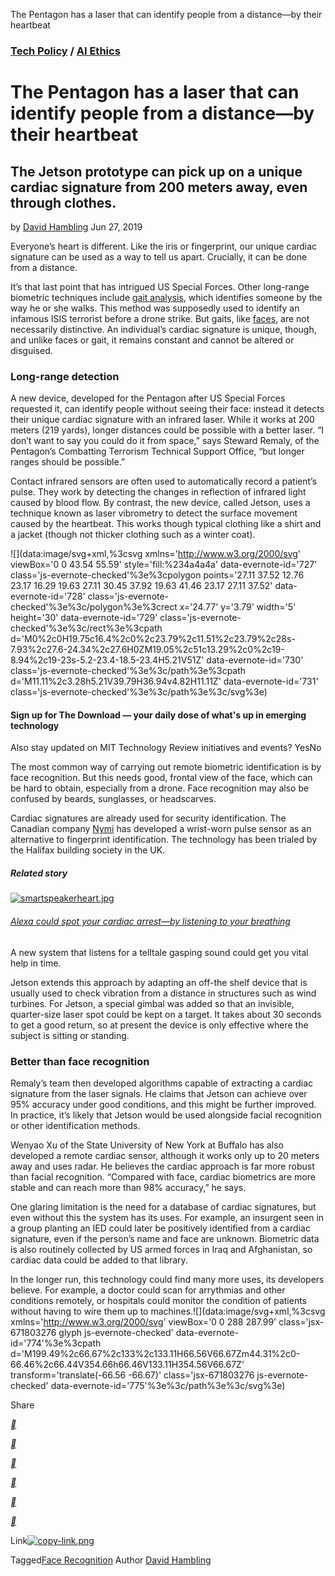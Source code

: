 The Pentagon has a laser that can identify people from a distance—by their heartbeat

### [Tech Policy](https://www.technologyreview.com/tech-policy/) / [AI Ethics](https://www.technologyreview.com/tech-policy/ai-ethics/)

# The Pentagon has a laser that can identify people from a distance—by their heartbeat

## The Jetson prototype can pick up on a unique cardiac signature from 200 meters away, even through clothes.

by [David Hambling](https://www.technologyreview.com/profile/david-hambling/)
Jun 27, 2019

Everyone’s heart is different. Like the iris or fingerprint, our unique cardiac signature can be used as a way to tell us apart. Crucially, it can be done from a distance.

It’s that last point that has intrigued US Special Forces. Other long-range biometric techniques include [gait analysis](https://www.technologyreview.com/f/613045/the-pentagon-wants-smartphones-to-track-how-you-strut/), which identifies someone by the way he or she walks. This method was supposedly used to identify an infamous ISIS terrorist before a drone strike. But gaits, like [faces](https://www.technologyreview.com/s/613536/facial-recognition-ban-san-francisco-surveillance-privacy-private-corporate-interests/), are not necessarily distinctive. An individual’s cardiac signature is unique, though, and unlike faces or gait, it remains constant and cannot be altered or disguised.

### Long-range detection

A new device, developed for the Pentagon after US Special Forces requested it, can identify people without seeing their face: instead it detects their unique cardiac signature with an infrared laser. While it works at 200 meters (219 yards), longer distances could be possible with a better laser. “I don’t want to say you could do it from space,” says Steward Remaly, of the Pentagon’s Combatting Terrorism Technical Support Office, “but longer ranges should be possible.”

Contact infrared sensors are often used to automatically record a patient’s pulse. They work by detecting the changes in reflection of infrared light caused by blood flow. By contrast, the new device, called Jetson, uses a technique known as laser vibrometry to detect the surface movement caused by the heartbeat. This works though typical clothing like a shirt and a jacket (though not thicker clothing such as a winter coat).

![](data:image/svg+xml,%3csvg xmlns='http://www.w3.org/2000/svg' viewBox='0 0 43.54 55.59' style='fill:%234a4a4a' data-evernote-id='727' class='js-evernote-checked'%3e%3cpolygon points='27.11 37.52 12.76 23.17 16.29 19.63 27.11 30.45 37.92 19.63 41.46 23.17 27.11 37.52' data-evernote-id='728' class='js-evernote-checked'%3e%3c/polygon%3e%3crect x='24.77' y='3.79' width='5' height='30' data-evernote-id='729' class='js-evernote-checked'%3e%3c/rect%3e%3cpath d='M0%2c0H19.75c16.4%2c0%2c23.79%2c11.51%2c23.79%2c28s-7.93%2c27.6-24.34%2c27.6H0ZM19.05%2c51c13.29%2c0%2c19-8.94%2c19-23s-5.2-23.4-18.5-23.4H5.21V51Z' data-evernote-id='730' class='js-evernote-checked'%3e%3c/path%3e%3cpath d='M11.11%2c3.28h5.21V39.79H36.94v4.82H11.11Z' data-evernote-id='731' class='js-evernote-checked'%3e%3c/path%3e%3c/svg%3e)

#### Sign up for **The Download** — your daily dose of what's up in emerging technology

Also stay updated on MIT Technology Review initiatives and events?
YesNo

The most common way of carrying out remote biometric identification is by face recognition. But this needs good, frontal view of the face, which can be hard to obtain, especially from a drone. Face recognition may also be confused by beards, sunglasses, or headscarves.

Cardiac signatures are already used for security identification. The Canadian company [Nymi](https://events.technologyreview.com/video/watch/andrew-dsouza-bionym-heartbeat-password/?_ga=2.264832967.954422946.1561367763-1889996848.1551088044) has developed a wrist-worn pulse sensor as an alternative to fingerprint identification. The technology has been trialed by the Halifax building society in the UK.

##### Related story

[ ![smartspeakerheart.jpg](../_resources/e1dcf23d5823cc5a17783ab33a0679c4.jpg)](https://www.technologyreview.com/s/613791/your-smart-speaker-could-know-if-youre-having-a-cardiac-arrest/)

###### [Alexa could spot your cardiac arrest—by listening to your breathing](https://www.technologyreview.com/s/613791/your-smart-speaker-could-know-if-youre-having-a-cardiac-arrest/)

A new system that listens for a telltale gasping sound could get you vital help in time.

Jetson extends this approach by adapting an off-the shelf device that is usually used to check vibration from a distance in structures such as wind turbines. For Jetson, a special gimbal was added so that an invisible, quarter-size laser spot could be kept on a target. It takes about 30 seconds to get a good return, so at present the device is only effective where the subject is sitting or standing.

### Better than face recognition

Remaly’s team then developed algorithms capable of extracting a cardiac signature from the laser signals. He claims that Jetson can achieve over 95% accuracy under good conditions, and this might be further improved. In practice, it’s likely that Jetson would be used alongside facial recognition or other identification methods.

Wenyao Xu of the State University of New York at Buffalo has also developed a remote cardiac sensor, although it works only up to 20 meters away and uses radar. He believes the cardiac approach is far more robust than facial recognition. “Compared with face, cardiac biometrics are more stable and can reach more than 98% accuracy,” he says.

One glaring limitation is the need for a database of cardiac signatures, but even without this the system has its uses. For example, an insurgent seen in a group planting an IED could later be positively identified from a cardiac signature, even if the person’s name and face are unknown. Biometric data is also routinely collected by US armed forces in Iraq and Afghanistan, so cardiac data could be added to that library.

In the longer run, this technology could find many more uses, its developers believe. For example, a doctor could scan for arrythmias and other conditions remotely, or hospitals could monitor the condition of patients without having to wire them up to machines.![](data:image/svg+xml,%3csvg xmlns='http://www.w3.org/2000/svg' viewBox='0 0 288 287.99' class='jsx-671803276 glyph js-evernote-checked' data-evernote-id='774'%3e%3cpath d='M199.49%2c66.67%2c133%2c133.11H66.56V66.67Zm44.31%2c0-66.46%2c66.44V354.66h66.46V133.11H354.56V66.67Z' transform='translate(-66.56 -66.67)' class='jsx-671803276 js-evernote-checked' data-evernote-id='775'%3e%3c/path%3e%3c/svg%3e)

Share

[**](https://www.facebook.com/dialog/share?app_id=140586622674265&display=popup&title=The%20Pentagon%20has%20a%20laser%20that%20can%20identify%20people%20from%20a%20distance%E2%80%94by%20their%20heartbeat&description=The%20Jetson%20prototype%20can%20pick%20up%20on%20a%20unique%20cardiac%20signature%20from%20200%20meters%20away%2C%20even%20through%20clothes.&href=https%3A%2F%2Fwww.technologyreview.com%2Fs%2F613891%2Fthe-pentagon-has-a-laser-that-can-identify-people-from-a-distanceby-their-heartbeat%2F%3Futm_campaign%3Dsite_visitor.unpaid.engagement%26utm_source%3Dfacebook%26utm_medium%3Dsocial_share%26utm_content%3D2019-06-29)

[**](https://twitter.com/intent/tweet?text=The%20Pentagon%20has%20a%20laser%20that%20can%20identify%20people%20from%20a%20distance%E2%80%94by%20their%20heartbeat%20-%20via%20%40techreview&url=https%3A%2F%2Fwww.technologyreview.com%2Fs%2F613891%2Fthe-pentagon-has-a-laser-that-can-identify-people-from-a-distanceby-their-heartbeat%2F%3Futm_campaign%3Dsite_visitor.unpaid.engagement%26utm_source%3Dtwitter%26utm_medium%3Dsocial_share%26utm_content%3D2019-06-29)

[**](https://reddit.com/submit?text=The%20Pentagon%20has%20a%20laser%20that%20can%20identify%20people%20from%20a%20distance%E2%80%94by%20their%20heartbeat&url=https%3A%2F%2Fwww.technologyreview.com%2Fs%2F613891%2Fthe-pentagon-has-a-laser-that-can-identify-people-from-a-distanceby-their-heartbeat%2F%3Futm_campaign%3Dsite_visitor.unpaid.engagement%26utm_source%3Dreddit%26utm_medium%3Dsocial_share%26utm_content%3D2019-06-29)

[**](https://linkedin.com/shareArticle?text=The%20Pentagon%20has%20a%20laser%20that%20can%20identify%20people%20from%20a%20distance%E2%80%94by%20their%20heartbeat&url=https%3A%2F%2Fwww.technologyreview.com%2Fs%2F613891%2Fthe-pentagon-has-a-laser-that-can-identify-people-from-a-distanceby-their-heartbeat%2F%3Futm_campaign%3Dsite_visitor.unpaid.engagement%26utm_source%3Dlinkedin%26utm_medium%3Dsocial_share%26utm_content%3D2019-06-29&summary=The%20Jetson%20prototype%20can%20pick%20up%20on%20a%20unique%20cardiac%20signature%20from%20200%20meters%20away%2C%20even%20through%20clothes.)

[**](https://api.whatsapp.com/send?text=The%20Pentagon%20has%20a%20laser%20that%20can%20identify%20people%20from%20a%20distance%E2%80%94by%20their%20heartbeat%20https%3A%2F%2Fwww.technologyreview.com%2Fs%2F613891%2Fthe-pentagon-has-a-laser-that-can-identify-people-from-a-distanceby-their-heartbeat%2F%3Futm_campaign%3Dsite_visitor.unpaid.engagement%26utm_source%3Dwhatsapp%26utm_medium%3Dsocial_share%26utm_content%3D2019-06-29)

[**](https://www.technologyreview.com/s/613891/the-pentagon-has-a-laser-that-can-identify-people-from-a-distanceby-their-heartbeat/mailto:?subject=The%20Pentagon%20has%20a%20laser%20that%20can%20identify%20people%20from%20a%20distance%E2%80%94by%20their%20heartbeat&body=From%20MIT%20Technology%20Review%3A%0A%0AThe%20Pentagon%20has%20a%20laser%20that%20can%20identify%20people%20from%20a%20distance%E2%80%94by%20their%20heartbeat%0AThe%20Jetson%20prototype%20can%20pick%20up%20on%20a%20unique%20cardiac%20signature%20from%20200%20meters%20away%2C%20even%20through%20clothes.%0A%0Ahttps%3A%2F%2Fwww.technologyreview.com%2Fs%2F613891%2Fthe-pentagon-has-a-laser-that-can-identify-people-from-a-distanceby-their-heartbeat%2F%3Futm_campaign%3Dsite_visitor.unpaid.engagement%26utm_source%3Demail%26utm_medium%3Dsocial_share%26utm_content%3D2019-06-29)

Link[![copy-link.png](../_resources/aa09fa273d6f8589bc39c261d1fd6e35.png)](https://www.technologyreview.com/s/613891/the-pentagon-has-a-laser-that-can-identify-people-from-a-distanceby-their-heartbeat/)

Tagged[Face Recognition](https://www.technologyreview.com/g/face-recognition/)
Author
[David Hambling](https://www.technologyreview.com/profile/david-hambling/)